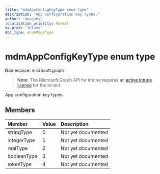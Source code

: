 ```yaml
---
title: "mdmAppConfigKeyType enum type"
description: "App configuration key types."
author: "dougeby"
localization_priority: Normal
ms.prod: "Intune"
doc_type: enumPageType
---
```


# mdmAppConfigKeyType enum type

Namespace: microsoft.graph

> **Note:** The Microsoft Graph API for Intune requires an [active Intune license](https://go.microsoft.com/fwlink/?linkid=839381) for the tenant.

App configuration key types.

## Members
|Member|Value|Description|
|:---|:---|:---|
|stringType|0|Not yet documented|
|integerType|1|Not yet documented|
|realType|2|Not yet documented|
|booleanType|3|Not yet documented|
|tokenType|4|Not yet documented|








